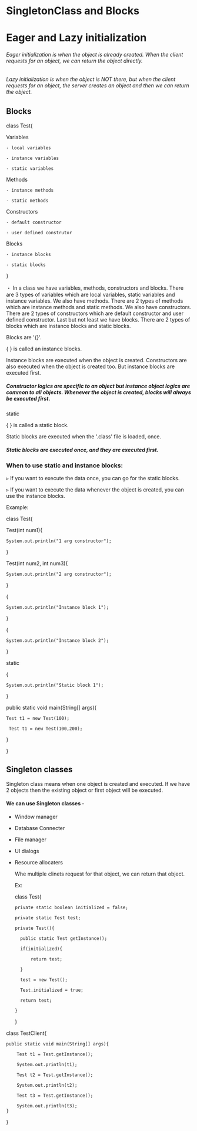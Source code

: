# SingletonClass and Blocks

# Eager and Lazy initialization

###### Eager initialization is when the object is already created. When the client requests for an object, we can return the object directly.

###### Lazy initialization is when the object is NOT there, but when the client requests for an object, the server creates an object and then we can return the object.


## Blocks

class Test{

  Variables
  
    - local variables
    
    - instance variables
    
    - static variables
    

  Methods
  
    - instance methods
    
    - static methods
    

  Constructors
  
    - default constructor
    
    - user defined construtor
    

  Blocks
  
    - instance blocks
    
    - static blocks
    
}

・ In a class we have variables, methods, constructors and blocks. There are 3 types of variables which are local variables, static variables and instance variables. We also have methods. There are 2 types of methods which are instance methods and static methods. We also have constructors. There are 2 types of constructors which are default constructor and user defined constructor. Last but not least we have blocks. There are 2 types of blocks which are instance blocks and static blocks.


Blocks are '{}'.

{
}   is called an instance blocks.

Instance blocks are executed when the object is created. Constructors are also executed when the object is created too. But instance blocks are executed first.


##### Constructor logics are specific to an object but instance object logics are common to all objects. Whenever the object is created, blocks will always be executed first.

static 

{
} is called a static block.

Static blocks are executed when the '.class' file is loaded, once.

##### Static blocks are executed once, and they are executed first.


### When to use static and instance blocks:

▹ If you want to execute the data once, you can go for the static blocks.

▹ If you want to execute the data whenever the object is created, you can use the instance blocks.


Example: 

class Test{

  Test(int num1){

    System.out.println("1 arg constructor");
  }

  Test(int num2, int num3){

    System.out.println("2 arg constructor");
  }

  {

    System.out.println("Instance block 1");
  }

  {

    System.out.println("Instance block 2");
  }

  static

  {

    System.out.println("Static block 1");
  }

  public static void main(String[] args){

    Test t1 = new Test(100);

     Test t1 = new Test(100,200);
  }
  
}


## Singleton classes
Singleton class means when one object is created and executed. If we have 2 objects then the existing object or first object will be executed.

#### We can use Singleton classes - 
- Window manager
  
- Database Connecter

- File manager

- UI dialogs

- Resource allocaters

  Whe multiple clinets request for that object, we can return that object.

  Ex:

  class Test{

      private static boolean initialized = false;

      private static Test test;

      private Test(){
    
        public static Test getInstance();

        if(initialized){

            return test;

        }

        test = new Test();

        Test.initialized = true;

        return test;
  
      }
  }

class TestClient{

    public static void main(String[] args){

        Test t1 = Test.getInstance();

        System.out.println(t1);

        Test t2 = Test.getInstance();

        System.out.println(t2);

        Test t3 = Test.getInstance();

        System.out.println(t3);
    }
    
}
